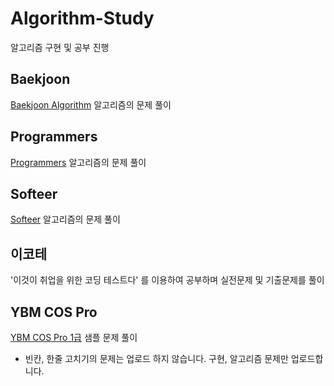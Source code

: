 # Algorithm-Study
알고리즘 구현 및 공부 진행

## Baekjoon
[Baekjoon Algorithm](https://www.acmicpc.net/) 알고리즘의 문제 풀이

## Programmers
[Programmers](https://programmers.co.kr/learn/challenges) 알고리즘의 문제 풀이

## Softeer
[Softeer](https://softeer.ai/index.do) 알고리즘의 문제 풀이

## 이코테
'이것이 취업을 위한 코딩 테스트다' 를 이용하여 공부하며 실전문제 및 기출문제를 풀이

## YBM COS Pro
[YBM COS Pro 1급](https://www.ybmit.com/cos_pro/cos_pro_r_test.jsp) 샘플 문제 풀이
* 빈칸, 한줄 고치기의 문제는 업로드 하지 않습니다. 구현, 알고리즘 문제만 업로드합니다.
